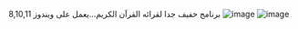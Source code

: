برنامج خفيف جدا لقرائه القرآن الكريم...يعمل على ويندوز 8,10,11
![image](https://user-images.githubusercontent.com/61439740/205638357-5d05f6ad-6745-489c-9a35-8ee6ff714a22.png)
![image](https://user-images.githubusercontent.com/61439740/205638379-695e2599-06ce-4ef6-9caf-5caae53ea30c.png)
